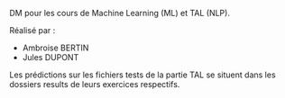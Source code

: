 DM pour les cours de Machine Learning (ML) et TAL (NLP).

Réalisé par : 
- Ambroise BERTIN
- Jules DUPONT

Les prédictions sur les fichiers tests de la partie TAL se situent dans les dossiers results de leurs exercices respectifs. 
